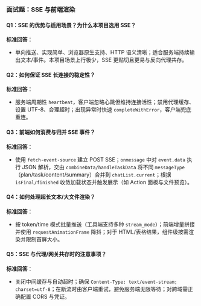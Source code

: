 ### 面试题：SSE 与前端渲染

#### Q1：SSE 的优势与适用场景？为什么本项目选用 SSE？
**标准回答**：
- 单向推送、实现简单、浏览器原生支持、HTTP 语义清晰；适合服务端持续输出文本/事件。本项目场景上行极少，SSE 更贴切且更易与反向代理共存。

#### Q2：如何保证 SSE 长连接的稳定性？
**标准回答**：
- 服务端周期性 `heartbeat`，客户端忽略心跳但维持连接活性；禁用代理缓存、设置 UTF-8、合理超时；出现异常时快速 `completeWithError`，客户端兜底重连。

#### Q3：前端如何消费与归并 SSE 事件？
**标准回答**：
- 使用 `fetch-event-source` 建立 POST SSE；`onmessage` 中对 `event.data` 执行 JSON 解析，交由 `combineData/handleTaskData` 将不同 `messageType`（plan/task/content/summary）合并到 `chatList.current`；根据 `isFinal/finished` 收敛加载状态并触发展示（如 Action 面板与文件预览）。

#### Q4：如何处理超长文本/大文件渲染？
**标准回答**：
- 按 token/time 模式批量推送（工具端支持多种 `stream_mode`）；前端增量拼接并使用 `requestAnimationFrame` 降抖；对于 HTML/表格结果，组件级按需渲染并限制首屏大小。

#### Q5：SSE 与代理/网关共存时的注意事项？
**标准回答**：
- 关闭中间缓存与自动超时；确保 `Content-Type: text/event-stream; charset=utf-8`；在断流时由客户端重试，避免服务端无限等待；对跨域需正确配置 CORS 与凭证。


